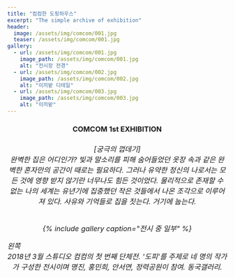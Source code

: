 ```yaml
---
title: "컴컴한 도핑하우스"
excerpt: "The simple archive of exhibition"
header:
  image: /assets/img/comcom/001.jpg
  teaser: /assets/img/comcom/001.jpg
gallery:
  - url: /assets/img/comcom/001.jpg
    image_path: /assets/img/comcom/001.jpg
    alt: "전시장 전경"
  - url: /assets/img/comcom/002.jpg
    image_path: /assets/img/comcom/002.jpg
    alt: "이끼밭 디테일"
  - url: /assets/img/comcom/003.jpg
    image_path: /assets/img/comcom/003.jpg
    alt: "이끼밭"
---
```


<center><h3>COMCOM 1st EXHIBITION<h3><center>

<h6>
[궁극의 껍데기]     
    
<div style="text-align: left"></div>  
완벽한 집은 어디인가?      
빛과 말소리를 피해 숨어들었던 옷장 속과 같은 완벽한 혼자만의 공간이 때로는 필요하다. 그러나 유약한 정신의 나로서는 모든 것에 영향 받지 않기란 너무나도 힘든 것이었다. 물리적으로 존재할 수 없는 나의 세계는 유년기에 집중했던 작은 것들에서 나온 조각으로 이루어져 있다.      
사유와 기억들로 집을 짓는다. 거기에 눕는다. <h6>       

{% include gallery caption="전시 중 일부" %}

<div style="text-align: left"> 왼쪽 </div>
2018년 3월 스튜디오 컴컴의 첫 번째 단체전. '도피'를 주제로 네 명의 작가가 구성한 전시이며 명진, 홍민희, 안서연, 정력공원이 참여. 동국갤러리.
